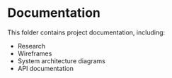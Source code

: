 # Documentation

This folder contains project documentation, including:
- Research
- Wireframes
- System architecture diagrams
- API documentation
